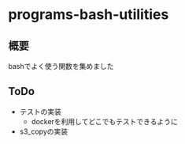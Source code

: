# programs-bash-utilities

## 概要

bashでよく使う関数を集めました

## ToDo

* テストの実装
  * dockerを利用してどこでもテストできるように
* s3_copyの実装